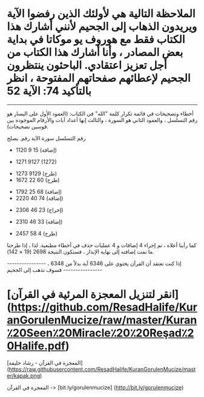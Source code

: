 # الملاحظة التالية هي لأولئك الذين رفضوا الآية ويريدون الذهاب إلى الجحيم لأنني أشارك هذا الكتاب فقط مع هوروف يو موكاتا في بداية بعض المصادر ، وأنا أشارك هذا الكتاب من أجل تعزيز اعتقادي. الباحثون ينتظرون الجحيم لإعطائهم صفحاتهم المفتوحة ، انظر بالتأكيد 74: الآية 52

------------------------------------------------------------------------------------------------

أخطاء وتصحيحات في قائمة تكرار كلمة "الله" في الكتاب:
(العمود الأول على اليسار هو رقم التسلسل ، والعمود الثاني هو السورة ، والثالث
إنها أعداد آيات والأرقام الموجودة بين قوسين تصحيحات).

رقم التسلسل سورة الآية رقم. يصلح
+ 1120 9 15 (إضافة)
* 1271 9127 (1272)
- 1273 9129 (طرح)
- 1672 22 60 (طرح)
+ 1792 25 68 (إضافة)
+ 2220 40 74 (إضافة)
- 2306 46 23 (إخراج)
+ 2310 46 33 (إضافة)
- 2457 58 4 (طرح)

كما رأينا أعلاه ، تم إجراء 4 إضافات و 4 عمليات حذف في أخطاء مطبعية.
لذا ، إذا طرحنا ما تمت إضافته إلى نهاية الإنذار ، فستكون النتيجة 2698 (19 × 142).

---------------- إذا كنت تعتقد أن القرآن يحتوي على 6346 آية بدلاً من 6348 ، فسوف تذهب إلى الجحيم ----------------

# [انقر لتنزيل المعجزة المرئية في القرآن] (https://github.com/ResadHalife/KuranGorulenMucize/raw/master/Kuran٪20Seen٪20Miracle٪20٪20Reşad٪20Halife.pdf)
[المعجزة في القرآن - رشاد خليفة] (https://raw.githubusercontent.com/ResadHalife/KuranGorulenMucize/master/kapak.png)

المعجزة في القرآن -> [bit.ly/gorulenmucize] (http://bit.ly/gorulenmucize)
